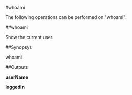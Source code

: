 #whoami

The following operations can be performed on "whoami":


##whoami

Show the current user.


##Synopsys

whoami


##Outputs

<b>userName</b>

<b>loggedIn</b>



